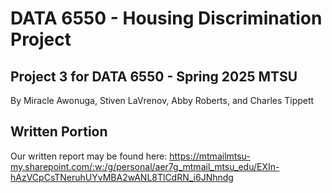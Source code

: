 # DATA 6550 - Housing Discrimination Project
## Project 3 for DATA 6550 - Spring 2025 MTSU
By Miracle Awonuga, Stiven LaVrenov, Abby Roberts, and Charles Tippett

## Written Portion
Our written report may be found here: https://mtmailmtsu-my.sharepoint.com/:w:/g/personal/aer7g_mtmail_mtsu_edu/EXIn-hAzVCpCsTNeruhUYvMBA2wANL8TlCdRN_i6JNhndg 
